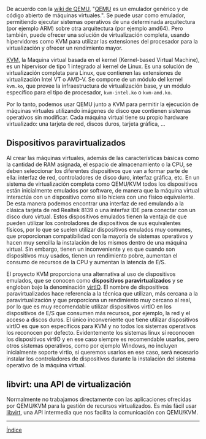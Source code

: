 De acuerdo con la [wiki de QEMU](https://wiki.qemu.org/Main_Page), "[QEMU](https://www.qemu.org/) es un emulador genérico y de código abierto de máquinas virtuales.". Se puede usar como emulador, permitiendo ejecutar sistemas operativos de una determinada arquitectura (por ejemplo ARM) sobre otra arquitectura (por ejemplo amd64). Pero también, puede ofrecer una solución de virtualización completa, usando hipervidores como KVM para utilizar las extensiones del procesador para la virtualización y ofrecer un rendimiento mayor.

[KVM](https://www.linux-kvm.org/page/Main_Page), la Maquina virtual basada en el kernel (Kernel-based Virtual Machine), es un hipervisor de tipo 1 integrado al kernel de Linux. Es una solución de virtualización completa para Linux, que contienen las extensiones de virtualización Intel VT o AMD-V. Se compone de un módulo del kernel `kvm.ko`, que provee la infraestructura de virtualización base, y un módulo específico para el tipo de procesador, `kvm-intel.ko` o `kvm-amd.ko`.

Por lo tanto, podemos usar QEMU junto a KVM para permitir la ejecución de máquinas virtuales utilizando imágenes de disco que contienen sistemas operativos sin modificar. Cada máquina virtual tiene su propio hardware virtualizado: una tarjeta de red, discos duros, tarjeta gráfica, ...

## Dispositivos paravirtualizados

Al crear las máquinas virtuales, además de las características básicas como la cantidad de RAM asignada, el espacio de almacenamiento o la CPU, se deben seleccionar los diferentes dispositivos que van a formar parte de ella: interfaz de red, controladores de disco duro, interfaz gráfica, etc. En un sistema de virtualización completa como QEMU/KVM todos los dispositivos están inicialmente emulados por software, de manera que la máquina virtual interactúa con un dispositivo como si lo hiciera con uno físico equivalente. De esta manera podemos encontrar una interfaz de red emulando a la clásica tarjeta de red Realtek 8139 o una interfaz IDE para conectar con un disco duro virtual. Estos dispositivos emulados tienen la ventaja de que pueden utilizar los controladores de dispositivos de sus equivalentes físicos, por lo que se suelen utilizar dispositivos emulados muy comunes, que proporcionan compatibilidad con la mayoría de sistemas operativos y hacen muy sencilla la instalación de los mismos dentro de una máquina virtual. Sin embargo, tienen un inconveniente y es que cuando son dispositivos muy usados, tienen un rendimiento pobre, aumentan el consumo de recursos de la CPU y aumentan la latencia de E/S.

El proyecto KVM proporciona una alternativa al uso de dispositivos emulados, que se conocen como **dispositivos paravirtualizados** y se engloban bajo la denominación [virtIO](https://www.linux-kvm.org/page/Virtio). El nombre de dispositivos paravirtualizados hace referencia a la técnica que utilizan, más cercana a la paravirtualización y que proporciona un rendimiento muy cercano al real, por lo que es muy recomendable utilizar dispositivos virtIO en los dispositivos de E/S que consumen más recursos, por ejemplo, la red y el acceso a discos duros. El único inconveniente que tiene utilizar dispositivos virtIO es que son específicos para KVM y no todos los sistemas operativos los reconocen por defecto. Evidentemente los sistemas linux sí reconocen los dispositivos virtIO y en ese caso siempre es recomendable usarlos, pero otros sistemas operativos, como por ejemplo Windows, no incluyen inicialmente soporte virtio, si queremos usarlos en ese caso, será necesario instalar los controladores de dispositivos durante la instalación del sistema operativo de la máquina virtual.

## libvirt: una API de virtualización

Normalmente no trabajamos directamente con las aplicaciones ofrecidas por QEMU/KVM para la gestión de recursos virtualizados. Es más fácil usar [libvirt](https://libvirt.org/), una API intermedia que nos facilita la comunicación con QEMU/KVM.

---

[Índice](https://github.com/josedom24/curso_virtualizacion_linux)
